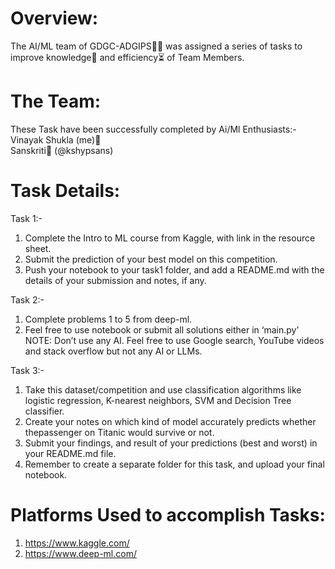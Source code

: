 # Overview:
The AI/ML team of GDGC-ADGIPS🧑‍💻 was assigned a series of tasks to improve knowledge📖 and efficiency⏳ of Team Members.

# The Team:
These Task have been successfully completed by Ai/Ml Enthusiasts:-<br>
Vinayak Shukla (me)👑<br>
Sanskriti🎀 (@kshypsans)<br>

# Task Details:
Task 1:-

1. Complete the Intro to ML course from Kaggle, with link in the resource sheet.<br>
2. Submit the prediction of your best model on this competition.<br>
3. Push your notebook to your task1 folder, and add a README.md with the
details of your submission and notes, if any.

Task 2:-

1. Complete problems 1 to 5 from deep-ml.<br>
2. Feel free to use notebook or submit all solutions either in ‘main.py’<br>
NOTE: Don’t use any AI. Feel free to use Google search, YouTube videos
and stack overflow but not any AI or LLMs.

Task 3:-

1. Take this dataset/competition and use classification algorithms like logistic regression, K-nearest neighbors, SVM and Decision Tree classifier.<br>
2. Create your notes on which kind of model accurately predicts whether thepassenger on Titanic would survive or not.<br>
3. Submit your findings, and result of your predictions (best and worst) in your README.md file.<br>
4. Remember to create a separate folder for this task, and upload your final notebook.

# Platforms Used to accomplish Tasks:

1. https://www.kaggle.com/<br>
2. https://www.deep-ml.com/

